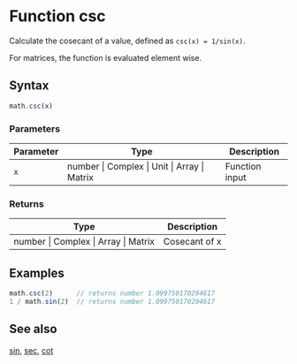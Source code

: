 <!-- Note: This file is automatically generated from source code comments. Changes made in this file will be overridden. -->

# Function csc

Calculate the cosecant of a value, defined as `csc(x) = 1/sin(x)`.

For matrices, the function is evaluated element wise.


## Syntax

```js
math.csc(x)
```

### Parameters

Parameter | Type | Description
--------- | ---- | -----------
`x` | number &#124; Complex &#124; Unit &#124; Array &#124; Matrix | Function input

### Returns

Type | Description
---- | -----------
number &#124; Complex &#124; Array &#124; Matrix | Cosecant of x


## Examples

```js
math.csc(2)      // returns number 1.099750170294617
1 / math.sin(2)  // returns number 1.099750170294617
```


## See also

[sin](sin.md),
[sec](sec.md),
[cot](cot.md)
